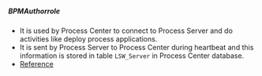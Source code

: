 ##### BPMAuthorrole 
* It is used by Process Center to connect to Process Server and do activities like deploy process applications.
* It is sent by Process Server to Process Center during heartbeat and this information is stored in table `LSW_Server` in Process Center database. 
* [Reference](http://www-01.ibm.com/support/knowledgecenter/SSTLXK_8.5.6/com.ibm.wbpm.imuc.doc/topics/r_ps_to_pc.html)
